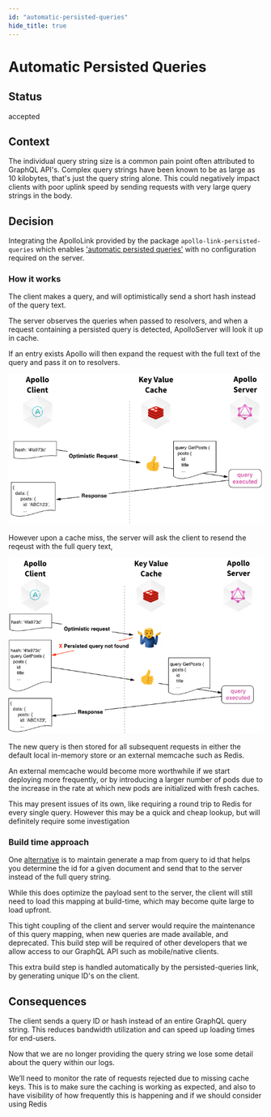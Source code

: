 ```yaml
---
id: "automatic-persisted-queries"
hide_title: true
---
```


# Automatic Persisted Queries

## Status

accepted

## Context

The individual query string size is a common pain point often attributed to GraphQL API's. Complex
query strings have been known to be as large as 10 kilobytes, that's just the query string alone.
This could negatively impact clients with poor uplink speed by sending requests with very large
query strings in the body.

## Decision

Integrating the ApolloLink provided by the package `apollo-link-persisted-queries` which enables
['automatic persisted queries'](https://www.apollographql.com/docs/apollo-server/performance/apq/)
with no configuration required on the server.

### How it works

The client makes a query, and will optimistically send a short hash instead of the query text.

The server observes the queries when passed to resolvers, and when a request containing a persisted
query is detected, ApolloServer will look it up in cache.

If an entry exists Apollo will then expand the request with the full text of the query and pass it
on to resolvers.

![opt](../images/persistedQueries.optPath.png)

However upon a cache miss, the server will ask the client to resend the reqeust with the full query
text,

![new](../images/persistedQueries.newPath.png)

The new query is then stored for all subsequent requests in either the default local in-memory store
or an external memcache such as Redis.

An external memcache would become more worthwhile if we start deploying more frequently, or by
introducing a larger number of pods due to the increase in the rate at which new pods are
initialized with fresh caches.

This may present issues of its own, like requiring a round trip to Redis for every single query.
However this may be a quick and cheap lookup, but will definitely require some investigation

### Build time approach

One
[alternative](https://github.com/apollographql/apollo-link-persisted-queries#build-time-generation)
is to maintain generate a map from query to id that helps you determine the id for a given document
and send that to the server instead of the full query string.

While this does optimize the payload sent to the server, the client will still need to load this
mapping at build-time, which may become quite large to load upfront.

This tight coupling of the client and server would require the maintenance of this query mapping,
when new queries are made available, and deprecated. This build step will be required of other
developers that we allow access to our GraphQL API such as mobile/native clients.

This extra build step is handled automatically by the persisted-queries link, by generating unique
ID's on the client.

## Consequences

The client sends a query ID or hash instead of an entire GraphQL query string. This reduces
bandwidth utilization and can speed up loading times for end-users.

Now that we are no longer providing the query string we lose some detail about the query within our
logs.

We’ll need to monitor the rate of requests rejected due to missing cache keys. This is to make sure
the caching is working as expected, and also to have visibility of how frequently this is happening
and if we should consider using Redis
